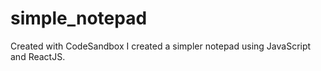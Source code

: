 # simple_notepad
Created with CodeSandbox
I created a simpler notepad using JavaScript and ReactJS.

